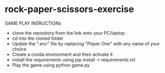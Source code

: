 # rock-paper-scissors-exercise
GAME PLAY INSRUCTIONs
- clone the repository from the link onto your PC/laptop
- cd into the cloned folder
- Update the ".env" file by replacing "Player One" with any name of your choice
- Create a conda environment and then activate it
- install the requirements using pip install -r requirements.txt
- Play the game using python game.py

